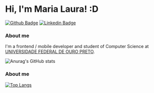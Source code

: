 # Hi, I'm Maria Laura! :D

[![Github Badge](https://img.shields.io/badge/-Github-000?style=flat-square&logo=Github&logoColor=white&link=https://github.com/fagnerpsantos)](https://github.com/fagnerpsantos)
[![Linkedin Badge](https://img.shields.io/badge/-LinkedIn-blue?style=flat-square&logo=Linkedin&logoColor=white&link=https://www.linkedin.com/in/fagnerpsantos/)](https://www.linkedin.com/in/fagnerpsantos/)

### About me
I'm a frontend / mobile developer and student of Computer Science at [UNIVERSIDADE FEDERAL DE OURO PRETO](https://ufop.br/).

![Anurag's GitHub stats](https://github-readme-stats.vercel.app/api?username=marialauras&count_private=true&show_icons=true&theme=radical)

### About me
[![Top Langs](https://github-readme-stats.vercel.app/api/top-langs/?username=marialauras&layout=compact)](https://github.com/anuraghazra/github-readme-stats)
